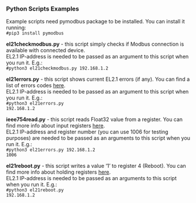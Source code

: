 <h3>Python Scripts Examples</h3>

Example scripts need pymodbus package to be installed. You can install it running:<br>
<code>#pip3 install pymodbus</code> 

<b>el21checkmodbus.py</b> - this script simply checks if Modbus connection is available with connected device.<br> 
EL2.1 IP-address is needed to be passed as an argument to this script when you run it. E.g.:<br> 
<code>#python3 el21checkmodbus.py 192.168.1.2</code>

<b>el21errors.py</b> - this script shows current EL2.1 errors (if any). 
You can find a list of errors codes <a href="https://handbook.enapter.com/electrolyser/el21/el21_firmware/1.2.0/modbus_tcp_communication_interface.html#error-codes">here</a>.<br>
EL2.1 IP-address is needed to be passed as an argument to this script when you run it. E.g.:<br>
<code>#python3 el21errors.py 192.168.1.2</code>

<b>ieee754read.py</b> - this script reads Float32 value from a register. You can find more info about input registers <a href="https://handbook.enapter.com/electrolyser/el21/el21_firmware/1.2.0/modbus_tcp_communication_interface.html#input-registers-read-only">here</a>.<br>
EL2.1 IP-address and register number (you can use 1006 for testing purposes) are needed to be passed as an arguments to this script when you run it. E.g.:<br> 
<code>#python3 el21errors.py 192.168.1.2 1006</code>

<b>el21reboot.py</b> - this script writes a value ‘1’ to register 4 (Reboot). You can find more info about holding registers <a href="https://handbook.enapter.com/electrolyser/el21/el21_firmware/1.2.0/modbus_tcp_communication_interface.html#holding-registers-read-write">here</a>.<br>
EL2.1 IP-address is needed to be passed as an arguments to this script when you run it. E.g.:<br>
<code>#python3 el21reboot.py 192.168.1.2</code>
